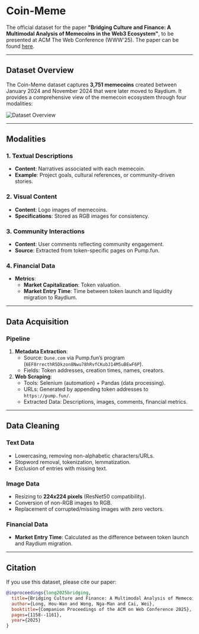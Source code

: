 # Coin-Meme

The official dataset for the paper **"Bridging Culture and Finance: A Multimodal Analysis of Memecoins in the Web3 Ecosystem"**, to be presented at ACM The Web Conference (WWW'25). The paper can be found [here](data/coin_meme.pdf).

---

## Dataset Overview
The Coin-Meme dataset captures **3,751 memecoins** created between January 2024 and November 2024 that were later moved to Raydium. It provides a comprehensive view of the memecoin ecosystem through four modalities:

![Dataset Overview](https://github.com/user-attachments/assets/480e9948-8feb-45d3-95ce-adcba586a4f6)

---

## Modalities
### 1. Textual Descriptions
- **Content**: Narratives associated with each memecoin.
- **Example**: Project goals, cultural references, or community-driven stories.

### 2. Visual Content
- **Content**: Logo images of memecoins.
- **Specifications**: Stored as RGB images for consistency.

### 3. Community Interactions
- **Content**: User comments reflecting community engagement.
- **Source**: Extracted from token-specific pages on Pump.fun.

### 4. Financial Data
- **Metrics**: 
  - **Market Capitalization**: Token valuation.
  - **Market Entry Time**: Time between token launch and liquidity migration to Raydium.

---

## Data Acquisition
### Pipeline
1. **Metadata Extraction**:
   - Source: `Dune.com` via Pump.fun’s program (`6EF8rrecthR5Dkzon8Nwu78hRvfCKubJ14M5uBEwF6P`).
   - Fields: Token addresses, creation times, names, creators.
2. **Web Scraping**:
   - Tools: Selenium (automation) + Pandas (data processing).
   - URLs: Generated by appending token addresses to `https://pump.fun/`.
   - Extracted Data: Descriptions, images, comments, financial metrics.

---

## Data Cleaning
### Text Data
- Lowercasing, removing non-alphabetic characters/URLs.
- Stopword removal, tokenization, lemmatization.
- Exclusion of entries with missing text.

### Image Data
- Resizing to **224x224 pixels** (ResNet50 compatibility).
- Conversion of non-RGB images to RGB.
- Replacement of corrupted/missing images with zero vectors.

### Financial Data
- **Market Entry Time**: Calculated as the difference between token launch and Raydium migration.

---

## Citation
If you use this dataset, please cite our paper:
```bibtex
@inproceedings{long2025bridging,
  title={Bridging Culture and Finance: A Multimodal Analysis of Memecoins in the Web3 Ecosystem},
  author={Long, Hou-Wan and Wong, Nga-Man and Cai, Wei},
  booktitle={Companion Proceedings of the ACM on Web Conference 2025},
  pages={1158--1161},
  year={2025}
}
